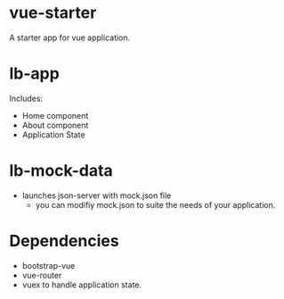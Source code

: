 # vue-starter

A starter app for vue application.

# lb-app
Includes:
* Home component
* About component
* Application State

# lb-mock-data
* launches json-server with mock.json file
  * you can modifiy mock.json to suite the needs of your application.

# Dependencies
  * bootstrap-vue
  * vue-router
  * vuex to handle application state.
